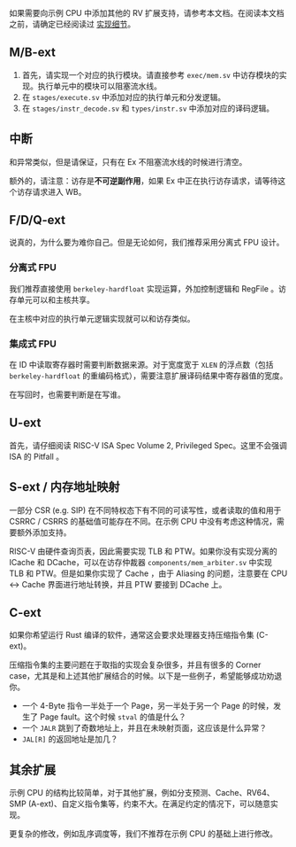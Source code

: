 如果需要向示例 CPU 中添加其他的 RV 扩展支持，请参考本文档。在阅读本文档之前，请确定已经阅读过 [实现细节](/arch/impl)。

## M/B-ext

1. 首先，请实现一个对应的执行模块。请直接参考 `exec/mem.sv` 中访存模块的实现。执行单元中的模块可以阻塞流水线。
2. 在 `stages/execute.sv` 中添加对应的执行单元和分发逻辑。
3. 在 `stages/instr_decode.sv` 和 `types/instr.sv` 中添加对应的译码逻辑。

## 中断

和异常类似，但是请保证，只有在 Ex 不阻塞流水线的时候进行清空。

额外的，请注意：访存是**不可逆副作用**，如果 Ex 中正在执行访存请求，请等待这个访存请求进入 WB。

## F/D/Q-ext
说真的，为什么要为难你自己。但是无论如何，我们推荐采用分离式 FPU 设计。

### 分离式 FPU
我们推荐直接使用 `berkeley-hardfloat` 实现运算，外加控制逻辑和 RegFile 。访存单元可以和主核共享。

在主核中对应的执行单元逻辑实现就可以和访存类似。

### 集成式 FPU

在 ID 中读取寄存器时需要判断数据来源。对于宽度宽于 `XLEN` 的浮点数（包括 `berkeley-hardfloat` 的重编码格式），需要注意扩展译码结果中寄存器值的宽度。

在写回时，也需要判断是在写谁。

## U-ext

首先，请仔细阅读 RISC-V ISA Spec Volume 2, Privileged Spec。这里不会强调 ISA 的 Pitfall 。

## S-ext / 内存地址映射

一部分 CSR (e.g. SIP) 在不同特权态下有不同的可读写性，或者读取的值和用于 CSRRC / CSRRS 的基础值可能存在不同。在示例 CPU 中没有考虑这种情况，需要额外添加支持。

RISC-V 由硬件查询页表，因此需要实现 TLB 和 PTW。如果你没有实现分离的 ICache 和 DCache，可以在访存仲裁器 `components/mem_arbiter.sv` 中实现 TLB 和 PTW。但是如果你实现了 Cache ，由于 Aliasing 的问题，注意要在 CPU <-> Cache 界面进行地址转换，并且 PTW 要接到 DCache 上。

## C-ext
如果你希望运行 Rust 编译的软件，通常这会要求处理器支持压缩指令集 (C-ext)。

压缩指令集的主要问题在于取指的实现会复杂很多，并且有很多的 Corner case，尤其是和上述其他扩展结合的时候。以下是一些例子，希望能够成功劝退你。

- 一个 4-Byte 指令一半处于一个 Page，另一半处于另一个 Page 的时候，发生了 Page fault。这个时候 `stval` 的值是什么？
- 一个 `JALR` 跳到了奇数地址上，并且在未映射页面，这应该是什么异常？
- `JAL[R]` 的返回地址是加几？

## 其余扩展
示例 CPU 的结构比较简单，对于其他扩展，例如分支预测、Cache、RV64、SMP (A-ext)、自定义指令集等，约束不大。在满足约定的情况下，可以随意实现。

更复杂的修改，例如乱序调度等，我们不推荐在示例 CPU 的基础上进行修改。
